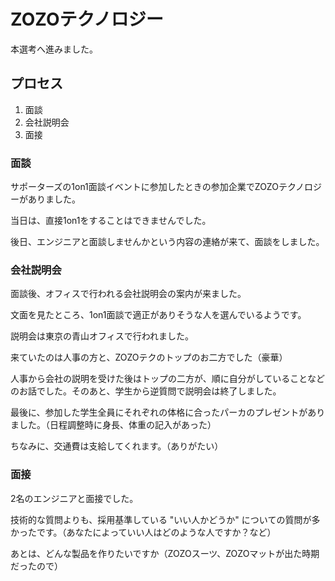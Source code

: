 # ZOZOテクノロジー

本選考へ進みました。

## プロセス

1. 面談
2. 会社説明会
3. 面接

### 面談

サポーターズの1on1面談イベントに参加したときの参加企業でZOZOテクノロジーがありました。

当日は、直接1on1をすることはできませんでした。

後日、エンジニアと面談しませんかという内容の連絡が来て、面談をしました。

### 会社説明会

面談後、オフィスで行われる会社説明会の案内が来ました。

文面を見たところ、1on1面談で適正がありそうな人を選んでいるようです。

説明会は東京の青山オフィスで行われました。

来ていたのは人事の方と、ZOZOテクのトップのお二方でした（豪華）

人事から会社の説明を受けた後はトップの二方が、順に自分がしていることなどのお話でした。そのあと、学生から逆質問で説明会は終了しました。

最後に、参加した学生全員にそれぞれの体格に合ったパーカのプレゼントがありました。（日程調整時に身長、体重の記入があった）

ちなみに、交通費は支給してくれます。（ありがたい）

### 面接

2名のエンジニアと面接でした。

技術的な質問よりも、採用基準している "いい人かどうか" についての質問が多かったです。（あなたによっていい人はどのような人ですか？など）

あとは、どんな製品を作りたいですか（ZOZOスーツ、ZOZOマットが出た時期だったので）
